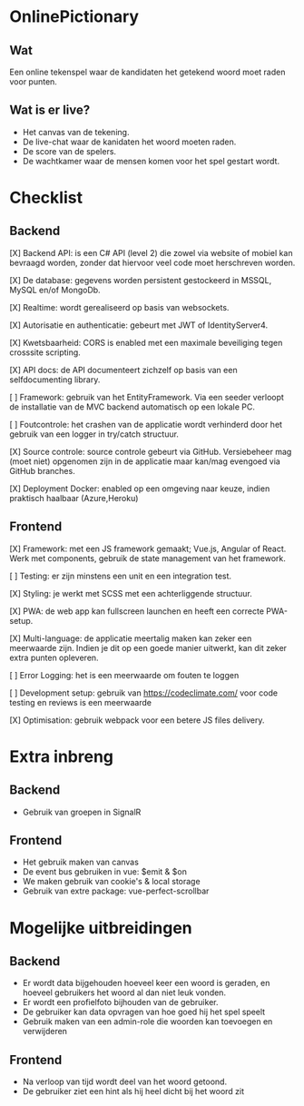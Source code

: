 # OnlinePictionary
## Wat
Een online tekenspel waar de kandidaten het getekend woord moet raden voor punten.

## Wat is er live?
- Het canvas van de tekening.
- De live-chat waar de kanidaten het woord moeten raden.
- De score van de spelers.
- De wachtkamer waar de mensen komen voor het spel gestart wordt.

# Checklist
## Backend
[X] Backend API: is een C# API (level 2) die zowel via website of mobiel kan bevraagd worden, zonder dat hiervoor veel code moet herschreven worden.

[X] De database: gegevens worden persistent gestockeerd in MSSQL, MySQL en/of MongoDb.

[X] Realtime: wordt gerealiseerd op basis van websockets.

[X] Autorisatie en authenticatie: gebeurt met JWT of IdentityServer4.

[X] Kwetsbaarheid: CORS is enabled met een maximale beveiliging tegen crosssite scripting. 

[X] API docs: de API documenteert zichzelf op basis van een selfdocumenting library.

[ ] Framework: gebruik van het EntityFramework. Via een seeder verloopt de installatie van de MVC backend automatisch op een lokale PC.

[ ] Foutcontrole: het crashen van de applicatie wordt verhinderd door het gebruik van een logger in try/catch structuur.

[X] Source controle: source controle gebeurt via GitHub. Versiebeheer mag (moet niet) opgenomen zijn in de applicatie maar kan/mag evengoed via GitHub branches.

[X] Deployment Docker: enabled op een omgeving naar keuze, indien praktisch haalbaar (Azure,Heroku)

## Frontend
[X] Framework: met een JS framework gemaakt; Vue.js, Angular of React. Werk met components, gebruik de state management van het framework.

[ ] Testing: er zijn minstens een unit en een integration test.

[X] Styling: je werkt met SCSS met een achterliggende structuur.

[X] PWA: de web app kan fullscreen launchen en heeft een correcte PWA-setup.

[X] Multi-language: de applicatie meertalig maken kan zeker een meerwaarde zijn. Indien je dit op een goede manier uitwerkt, kan dit zeker extra punten opleveren.

[ ] Error Logging: het is een meerwaarde om fouten te loggen

[ ] Development setup: gebruik van https://codeclimate.com/ voor code testing en reviews is een meerwaarde

[X] Optimisation: gebruik webpack voor een betere JS files delivery.

# Extra inbreng
## Backend
- Gebruik van groepen in SignalR

## Frontend
- Het gebruik maken van canvas
- De event bus  gebruiken in vue: $emit & $on
- We maken gebruik van cookie's & local storage
- Gebruik van extre package: vue-perfect-scrollbar

# Mogelijke uitbreidingen
## Backend
- Er wordt data bijgehouden hoeveel keer een woord is geraden, en hoeveel gebruikers het woord al dan niet leuk vonden.
- Er wordt een profielfoto bijhouden van de gebruiker.
- De gebruiker kan data opvragen van hoe goed hij het spel speelt
- Gebruik maken van een admin-role die woorden kan toevoegen en verwijderen

## Frontend
- Na verloop van tijd wordt deel van het woord getoond.
- De gebruiker ziet een hint als hij heel dicht bij het woord zit
